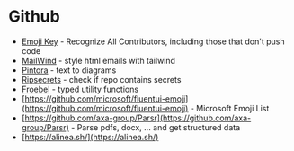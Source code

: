 # Github

- [Emoji Key](https://allcontributors.org/) - Recognize All Contributors, including those that don't push code
- [MailWind](https://github.com/soheilpro/mailwind) - style html emails with tailwind
- [Pintora](https://github.com/hikerpig/pintora) - text to diagrams
- [Ripsecrets](https://github.com/sirwart/ripsecrets) - check if repo contains secrets
- [Froebel](https://github.com/MathisBullinger/froebel) - typed utility functions
- [https://github.com/microsoft/fluentui-emoji](https://github.com/microsoft/fluentui-emoji) - Microsoft Emoji List
- [https://github.com/axa-group/Parsr](https://github.com/axa-group/Parsr) - Parse pdfs, docx, ... and get structured data
- [https://alinea.sh/](https://alinea.sh/)
